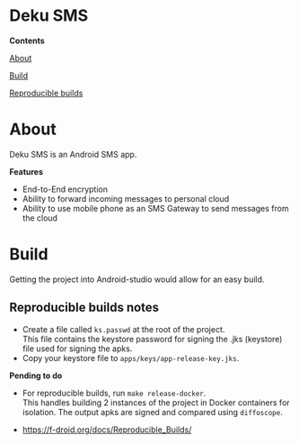 # Deku SMS
<b>Contents</b>

[About](#about)

[Build](#build)

[Reproducible builds](#reproducible_builds)

# <a name="about"></a> About
Deku SMS is an Android SMS app.

<b>Features</b>
- End-to-End encryption
- Ability to forward incoming messages to personal cloud
- Ability to use mobile phone as an SMS Gateway to send messages from the cloud

# <a name="build"></a> Build
Getting the project into Android-studio would allow for an easy build.

## <a name="reproducible_builds"></a> Reproducible builds notes
- Create a file called `ks.passwd` at the root of the project.\
This file contains the keystore password for signing the .jks (keystore) file used for signing the apks.
- Copy your keystore file to `apps/keys/app-release-key.jks`.

<b>Pending to do</b>
- For reproducible builds, run `make release-docker`.\
This handles building 2 instances of the project in Docker containers for isolation. The output apks are signed and compared using `diffoscope`.


- https://f-droid.org/docs/Reproducible_Builds/

